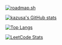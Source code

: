 [![roadmap.sh](https://api.roadmap.sh/v1-badge/tall/660bc07eda1671f986fef66a?variant=dark)](https://roadmap.sh)

[![kazusa's GitHub stats](https://github-readme-stats.vercel.app/api?username=kazusa3e)](https://github.com/anuraghazra/github-readme-stats)

[![Top Langs](https://github-readme-stats.vercel.app/api/top-langs/?username=kazusa3e)](https://github.com/anuraghazra/github-readme-stats)

[![LeetCode Stats](https://leetcard.jacoblin.cool/kazusa3e?theme=light&ext=heatmap)](https://github.com/kazusa3e/leetcode)
